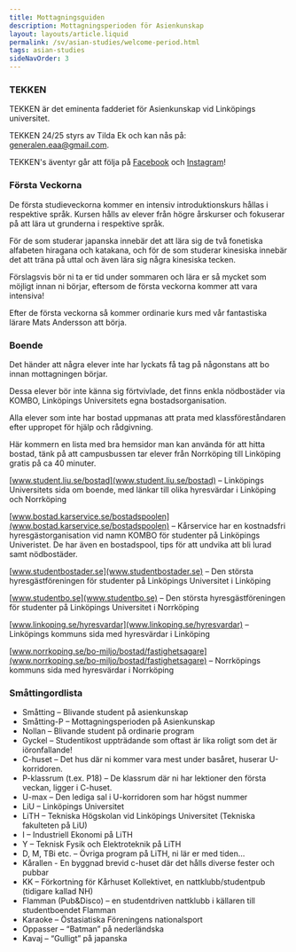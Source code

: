 ```yaml
---
title: Mottagningsguiden
description: Mottagningsperioden för Asienkunskap
layout: layouts/article.liquid
permalink: /sv/asian-studies/welcome-period.html
tags: asian-studies
sideNavOrder: 3
---
```


### TEKKEN

TEKKEN är det eminenta fadderiet för Asienkunskap vid Linköpings universitet.

TEKKEN 24/25 styrs av Tilda Ek och kan nås på:  
generalen.eaa@gmail.com.

TEKKEN's äventyr går att följa på [Facebook](https://www.facebook.com/FadderietTekken/) och [Instagram](https://www.instagram.com/fadderiet_tekken/)!

### Första Veckorna

De första studieveckorna kommer en intensiv introduktionskurs hållas i respektive språk. Kursen hålls av elever från högre årskurser och fokuserar på att lära ut grunderna i respektive språk.

För de som studerar japanska innebär det att lära sig de två fonetiska alfabeten hiragana och katakana, och för de som studerar kinesiska innebär det att träna på uttal och även lära sig några kinesiska tecken.

Förslagsvis bör ni ta er tid under sommaren och lära er så mycket som möjligt innan ni börjar, eftersom de första veckorna kommer att vara intensiva!

Efter de första veckorna så kommer ordinarie kurs med vår fantastiska lärare Mats Andersson att börja.

### Boende

Det händer att några elever inte har lyckats få tag på någonstans att bo innan mottagningen börjar.

Dessa elever bör inte känna sig förtvivlade, det finns enkla nödbostäder via KOMBO, Linköpings Universitets egna bostadsorganisation.

Alla elever som inte har bostad uppmanas att prata med klassföreståndaren efter uppropet för hjälp och rådgivning.

Här kommern en lista med bra hemsidor man kan använda för att hitta bostad, tänk på att campusbussen tar elever från Norrköping till Linköping gratis på ca 40 minuter.

[www.student.liu.se/bostad](www.student.liu.se/bostad) – Linköpings Universitets sida om boende, med länkar till olika hyresvärdar i Linköping och Norrköping

[www.bostad.karservice.se/bostadspoolen](www.bostad.karservice.se/bostadspoolen) – Kårservice har en kostnadsfri hyresgästorganisation vid namn KOMBO för studenter på Linköpings Univeristet. De har även en bostadspool, tips för att undvika att bli lurad samt nödbostäder.

[www.studentbostader.se](www.studentbostader.se) – Den största hyresgästföreningen för studenter på Linköpings Universitet i Linköping

[www.studentbo.se](www.studentbo.se) – Den största hyresgästföreningen för studenter på Linköpings Universitet i Norrköping

[www.linkoping.se/hyresvardar](www.linkoping.se/hyresvardar) – Linköpings kommuns sida med hyresvärdar i Linköping

[www.norrkoping.se/bo-miljo/bostad/fastighetsagare](www.norrkoping.se/bo-miljo/bostad/fastighetsagare) – Norrköpings kommuns sida med hyresvärdar i Norrköping

### Småttingordlista

*   Småtting – Blivande student på asienkunskap
*   Småtting-P –  Mottagningsperioden på Asienkunskap
*   Nollan – Blivande student på ordinarie program
*   Gyckel – Studentikost uppträdande som oftast är lika roligt som det är iöronfallande!
*   C-huset – Det hus där ni kommer vara mest under basåret, huserar U-korridoren.
*   P-klassrum (t.ex. P18) – De klassrum där ni har lektioner den första veckan, ligger i C-huset.
*   U-max – Den lediga sal i U-korridoren som har högst nummer
*   LiU – Linköpings Universitet
*   LiTH – Tekniska Högskolan vid Linköpings Universitet (Tekniska fakulteten på LiU)
*   I – Industriell Ekonomi på LiTH
*   Y – Teknisk Fysik och Elektroteknik på LiTH
*   D, M, TBi etc. – Övriga program på LiTH, ni lär er med tiden…
*   Kårallen - En byggnad brevid c-huset där det hålls diverse fester och pubbar
*   KK – Förkortning för Kårhuset Kollektivet, en nattklubb/studentpub (tidigare kallad NH)
*   Flamman (Pub&Disco) – en studentdriven nattklubb i källaren till studentboendet Flamman
*   Karaoke – Östasiatiska Föreningens nationalsport
*   Oppasser – “Batman” på nederländska
*   Kavaj – “Gulligt” på japanska